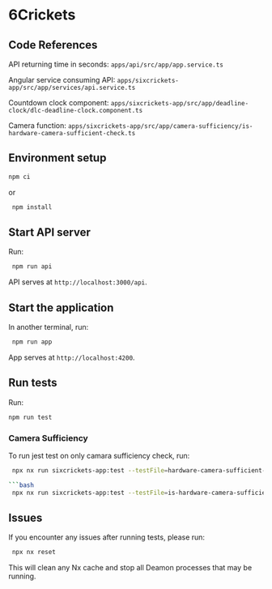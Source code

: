 # 6Crickets

## Code References

API returning time in seconds: 
`apps/api/src/app/app.service.ts`

Angular service consuming API:
`apps/sixcrickets-app/src/app/services/api.service.ts`

Countdown clock component:
`apps/sixcrickets-app/src/app/deadline-clock/dlc-deadline-clock.component.ts`

Camera function:
`apps/sixcrickets-app/src/app/camera-sufficiency/is-hardware-camera-sufficient-check.ts`

## Environment setup 

```bash
npm ci

```

or 

```bash
 npm install
```

## Start API server

Run: 

```bash
 npm run api
```

API serves at `http://localhost:3000/api`.

## Start the application

In another terminal, run:

```bash
 npm run app
```
App serves at `http://localhost:4200`.


## Run tests

Run:
  
  ```bash
  npm run test
  ```

### Camera Sufficiency

To run jest test on only camara sufficiency check, run:

```bash
 npx nx run sixcrickets-app:test --testFile=hardware-camera-sufficient-check.spec.ts

```bash
 npx nx run sixcrickets-app:test --testFile=is-hardware-camera-sufficient-check.spec.ts
```

## Issues

If you encounter any issues after running tests, please run:

```bash
 npx nx reset
```

This will clean any Nx cache and stop all Deamon processes that may be running.
